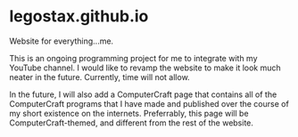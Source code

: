 # legostax.github.io
Website for everything...me.

This is an ongoing programming project for me to integrate with my YouTube channel. I would like to revamp the website to make it look much neater in the future. Currently, time will not allow.

In the future, I will also add a ComputerCraft page that contains all of the ComputerCraft programs that I have made and published over the course of my short existence on the internets. Preferrably, this page will be ComputerCraft-themed, and different from the rest of the website.
